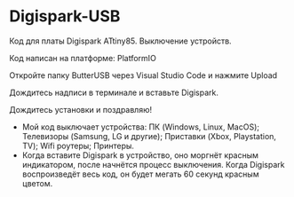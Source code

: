 # Digispark-USB
Код для платы Digispark ATtiny85. Выключение устройств.

Код написан на платформе: PlatformIO

Откройте папку ButterUSB через Visual Studio Code и нажмите Upload

Дождитесь надписи в терминале и вставьте Digispark.

Дождитесь установки и поздравляю!

- Мой код выключает устройства: ПК (Windows, Linux, MacOS); Телевизоры (Samsung, LG и другие); Приставки (Xbox, Playstation, TV); Wifi роутеры; Принтеры.
- Когда вставите Digispark в устройство, оно моргнёт красным индикатором, после начнётся процесс выключения. Когда Digispark воспроизведёт весь код, он будет мегать 60 секунд красным цветом.
